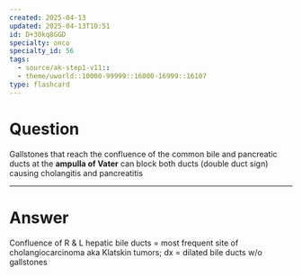 ```yaml
---
created: 2025-04-13
updated: 2025-04-13T10:51
id: D+30kq8GGD
specialty: onco
specialty_id: 56
tags:
  - source/ak-step1-v11::
  - theme/uworld::10000-99999::16000-16999::16107
type: flashcard
---
```


# Question
Gallstones that reach the confluence of the common bile and pancreatic ducts at the **ampulla of Vater** can block both ducts (double duct sign) causing cholangitis and pancreatitis

---

# Answer
Confluence of R & L hepatic bile ducts = most frequent site of cholangiocarcinoma aka Klatskin tumors; dx = dilated bile ducts w/o gallstones